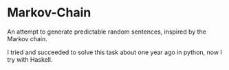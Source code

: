 # Markov-Chain

An attempt to generate predictable random sentences, inspired by the Markov chain.

I tried and succeeded to solve this task about one year ago in python, now I try with Haskell.

